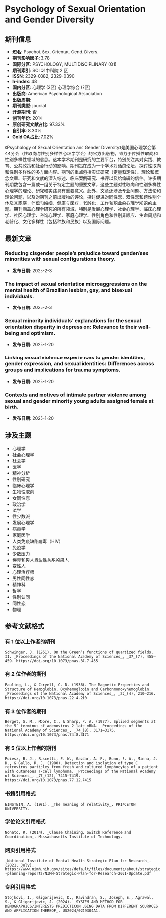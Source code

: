 # Psychology of Sexual Orientation and Gender Diversity

## 期刊信息

- **短名**: Psychol. Sex. Orientat. Gend. Divers.
- **期刊影响因子**: 3.78
- **国际分区**: PSYCHOLOGY, MULTIDISCIPLINARY (Q1)
- **期刊索引**: SCI Q1中科院 2 区
- **ISSN**: 2329-0382, 2329-0390
- **h-index**: 48
- **国内分区**: 心理学 (2区) 心理学综合 (2区)
- **出版商**: American Psychological Association
- **出版周期**: 
- **期刊类型**: journal
- **开源期刊**: 否
- **创刊年份**: 2014
- **原创研究文献占比**: 97.33%
- **自引率**: 8.30%
- **Gold OA占比**: 7.02%

《Psychology of Sexual Orientation and Gender Diversity》是美国心理学会第44分会（性取向与性别多样性心理学学会）的官方出版物，致力于传播性取向和性别多样性领域的信息。这本学术期刊是研究的主要平台，特别关注其对实践、教育、公共政策和社会行动的影响。期刊旨在成为一个学术对话的论坛，探讨性取向和性别多样性的多方面内容。期刊的重点包括实证研究（定量和定性）、理论和概念文章、研究和文献的深入综述、临床案例研究、书评以及给编辑的信件。许多期刊期数包含一篇或一组关于特定主题的重要文章，这些主题对性取向和性别多样性心理学的理论、研究和实践具有重要意义。此外，文章还涉及专业问题、方法论和理论问题，以及对期刊之前出版物的评论，探讨促进对同性恋、双性恋和跨性别个体及其家庭、伴侣和婚姻、健康与医疗、老龄化、工作和职业的心理学知识的主题。期刊涵盖心理学研究的所有领域，特别是发展心理学、社会心理学、临床心理学、社区心理学、咨询心理学、家庭心理学、性别角色和性别非顺应、生命周期和老龄化、文化多样性（包括种族和民族）以及国际问题。

## 最新文章

### Reducing cisgender people’s prejudice toward gender/sex minorities with sexual configurations theory.
- **发布日期**: 2025-2-3

### The impact of sexual orientation microaggressions on the mental health of Brazilian lesbian, gay, and bisexual individuals.
- **发布日期**: 2025-2-3

### Sexual minority individuals’ explanations for the sexual orientation disparity in depression: Relevance to their well-being and optimism.
- **发布日期**: 2025-1-20

### Linking sexual violence experiences to gender identities, gender expression, and sexual identities: Differences across groups and implications for trauma symptoms.
- **发布日期**: 2025-1-20

### Contexts and motives of intimate partner violence among sexual and gender minority young adults assigned female at birth.
- **发布日期**: 2025-1-20

## 涉及主题

- 心理学
- 社会心理学
- 社会学
- 医学
- 精神分析
- 性别研究
- 临床心理学
- 生物性取向
- 女同性恋
- 政治学
- 法学
- 性少数派
- 发展心理学
- 病毒学
- 家庭医学
- 人类免疫缺陷病毒（HIV）
- 免疫学
- 少数压力
- 梅毒和男人发生性关系的男人
- 变性人
- 心理治疗师
- 男性同性恋
- 精神科
- 哲学
- 性别认同
- 同性恋
- 物理

## 参考文献格式

### 有 1 位以上作者的期刊
`Schwinger, J. (1951). On the Green’s functions of quantized fields. II. _Proceedings of the National Academy of Sciences_, _37_(7), 455–459. https://doi.org/10.1073/pnas.37.7.455`

### 有 2 位作者的期刊
`Pauling, L., & Coryell, C. D. (1936). The Magnetic Properties and Structure of Hemoglobin, Oxyhemoglobin and Carbonmonoxyhemoglobin. _Proceedings of the National Academy of Sciences_, _22_(4), 210–216. https://doi.org/10.1073/pnas.22.4.210`

### 有 3 位作者的期刊
`Berget, S. M., Moore, C., & Sharp, P. A. (1977). Spliced segments at the 5′ terminus of adenovirus 2 late mRNA. _Proceedings of the National Academy of Sciences_, _74_(8), 3171–3175. https://doi.org/10.1073/pnas.74.8.3171`

### 有 5 位以上作者的期刊
`Poiesz, B. J., Ruscetti, F. W., Gazdar, A. F., Bunn, P. A., Minna, J. D., & Gallo, R. C. (1980). Detection and isolation of type C retrovirus particles from fresh and cultured lymphocytes of a patient with cutaneous T-cell lymphoma. _Proceedings of the National Academy of Sciences_, _77_(12), 7415–7419. https://doi.org/10.1073/pnas.77.12.7415`

### 书籍引用格式
`EINSTEIN, A. (1921). _The meaning of relativity_. PRINCETON UNIVERSITY.`

### 学位论文引用格式
`Nonato, R. (2014). _Clause Chaining, Switch Reference and Coordination_. Massachusetts Institute of Technology.`

### 网页引用格式
`_National Institute of Mental Health Strategic Plan for Research_. (2021, July). https://www.nimh.nih.gov/sites/default/files/documents/about/strategic-planning-reports/NIMH-Strategic-Plan-for-Research-2021-Update.pdf`

### 专利引用格式
`Stojkovi, I., Gligorijevic, D., Ravindran, S., Joseph, E., Agrawal, S., & Gligorijevic, J. (2024). _SYSTEM AND METHOD FOR DEMOGRAPHICS/INTERESTS PREDICTICON USING DATA FROM DIFFERENT SOURRCES AND APPLICATION THEREOF_. US2024/0249304A1.`